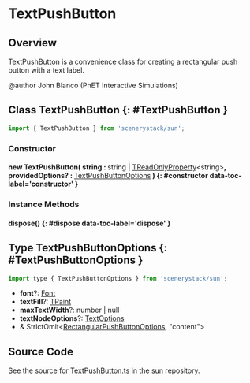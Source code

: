 # TextPushButton

## Overview

TextPushButton is a convenience class for creating a rectangular push button with a text label.

@author John Blanco (PhET Interactive Simulations)

## Class TextPushButton {: #TextPushButton }


```js
import { TextPushButton } from 'scenerystack/sun';
```
### Constructor

#### new TextPushButton( string : <span style="font-weight: 400;"><span style="color: hsla(calc(var(--md-hue) + 180deg),80%,40%,1);">string</span> | [TReadOnlyProperty](../axon/TReadOnlyProperty.md)&lt;<span style="color: hsla(calc(var(--md-hue) + 180deg),80%,40%,1);">string</span>&gt;</span>, providedOptions? : <span style="font-weight: 400;">[TextPushButtonOptions](../sun/TextPushButton.md#TextPushButtonOptions)</span> ) {: #constructor data-toc-label='constructor' }

### Instance Methods

#### dispose() {: #dispose data-toc-label='dispose' }



## Type TextPushButtonOptions {: #TextPushButtonOptions }


```js
import type { TextPushButtonOptions } from 'scenerystack/sun';
```
- **font**?: [Font](../scenery/Font.md)
- **textFill**?: [TPaint](../scenery/TPaint.md)
- **maxTextWidth**?: <span style="color: hsla(calc(var(--md-hue) + 180deg),80%,40%,1);">number</span> | <span style="color: hsla(calc(var(--md-hue) + 180deg),80%,40%,1);">null</span>
- **textNodeOptions**?: [TextOptions](../scenery/Text.md#TextOptions)
- &amp; StrictOmit&lt;[RectangularPushButtonOptions](../sun/RectangularPushButton.md#RectangularPushButtonOptions), "content"&gt;




## Source Code

See the source for [TextPushButton.ts](https://github.com/phetsims/sun/blob/main/js/buttons/TextPushButton.ts) in the [sun](https://github.com/phetsims/sun) repository.
